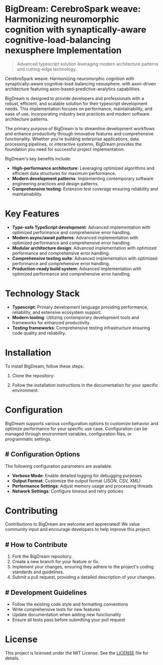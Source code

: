 <!-- fallback_BigDream_20250805203830_14770 -->

# BigDream: CerebroSpark weave: Harmonizing neuromorphic cognition with synaptically-aware cognitive-load-balancing nexusphere Implementation
> Advanced typescript solution leveraging modern architecture patterns and cutting-edge technology.

CerebroSpark weave: Harmonizing neuromorphic cognition with synaptically-aware cognitive-load-balancing nexusphere. with axon-driven architecture featuring axon-based-predictive-analytics capabilities.

BigDream is designed to provide developers and professionals with a robust, efficient, and scalable solution for their typescript development needs. This implementation focuses on performance, maintainability, and ease of use, incorporating industry best practices and modern software architecture patterns.

The primary purpose of BigDream is to streamline development workflows and enhance productivity through innovative features and comprehensive functionality. Whether you're building enterprise applications, data processing pipelines, or interactive systems, BigDream provides the foundation you need for successful project implementation.

BigDream's key benefits include:

* **High-performance architecture**: Leveraging optimized algorithms and efficient data structures for maximum performance.
* **Modern development patterns**: Implementing contemporary software engineering practices and design patterns.
* **Comprehensive testing**: Extensive test coverage ensuring reliability and maintainability.

# Key Features

* **Type-safe TypeScript development**: Advanced implementation with optimized performance and comprehensive error handling.
* **Modern async/await patterns**: Advanced implementation with optimized performance and comprehensive error handling.
* **Modular architecture design**: Advanced implementation with optimized performance and comprehensive error handling.
* **Comprehensive testing suite**: Advanced implementation with optimized performance and comprehensive error handling.
* **Production-ready build system**: Advanced implementation with optimized performance and comprehensive error handling.

# Technology Stack

* **Typescript**: Primary development language providing performance, reliability, and extensive ecosystem support.
* **Modern tooling**: Utilizing contemporary development tools and frameworks for enhanced productivity.
* **Testing frameworks**: Comprehensive testing infrastructure ensuring code quality and reliability.

# Installation

To install BigDream, follow these steps:

1. Clone the repository:


2. Follow the installation instructions in the documentation for your specific environment.

# Configuration

BigDream supports various configuration options to customize behavior and optimize performance for your specific use case. Configuration can be managed through environment variables, configuration files, or programmatic settings.

## # Configuration Options

The following configuration parameters are available:

* **Verbose Mode**: Enable detailed logging for debugging purposes
* **Output Format**: Customize the output format (JSON, CSV, XML)
* **Performance Settings**: Adjust memory usage and processing threads
* **Network Settings**: Configure timeout and retry policies

# Contributing

Contributions to BigDream are welcome and appreciated! We value community input and encourage developers to help improve this project.

## # How to Contribute

1. Fork the BigDream repository.
2. Create a new branch for your feature or fix.
3. Implement your changes, ensuring they adhere to the project's coding standards and guidelines.
4. Submit a pull request, providing a detailed description of your changes.

## # Development Guidelines

* Follow the existing code style and formatting conventions
* Write comprehensive tests for new features
* Update documentation when adding new functionality
* Ensure all tests pass before submitting your pull request

# License

This project is licensed under the MIT License. See the [LICENSE](https://github.com/QOZU/BigDream/blob/main/LICENSE) file for details.
